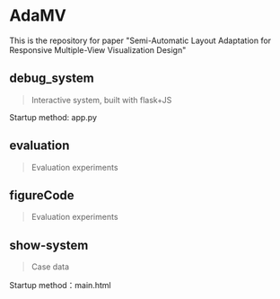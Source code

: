 # AdaMV
This is the repository for paper "Semi-Automatic Layout Adaptation for Responsive Multiple-View Visualization Design"



## debug_system

> Interactive system, built with flask+JS

Startup method: app.py




## evaluation

> Evaluation experiments

## figureCode

> Evaluation experiments

## show-system

> Case data

Startup method：main.html
